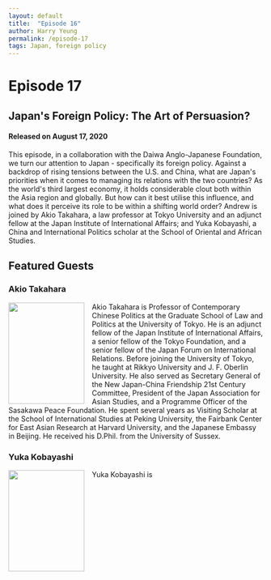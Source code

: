 ```yaml
---
layout: default
title:  "Episode 16"
author: Harry Yeung
permalink: /episode-17
tags: Japan, foreign policy
---
```


# Episode 17
## Japan's Foreign Policy: The Art of Persuasion?
#### Released on August 17, 2020

<div id="buzzsprout-player-5025152"></div>
<script src="https://www.buzzsprout.com/699187/5025152-japan-s-foreign-policy-the-art-of-persuasion.js?container_id=buzzsprout-player-5025152&player=small" type="text/javascript" charset="utf-8"></script>

This episode, in a collaboration with the Daiwa Anglo-Japanese Foundation, we turn our attention to Japan - specifically its foreign policy. Against a backdrop of rising tensions between the U.S. and China, what are Japan's priorities when it comes to managing its relations with the two countries? As the world's third largest economy, it holds considerable clout both within the Asia region and globally. But how can it best utilise this influence, and what does it perceive its role to be within a shifting world order? Andrew is joined by Akio Takahara, a law professor at Tokyo University and an adjunct fellow at the Japan Institute of International Affairs; and Yuka Kobayashi, a China and International Politics scholar at the School of Oriental and African Studies.

## Featured Guests

### Akio Takahara

<html>
<head>
<style>
img {
  float: left;
}
</style>
</head>
<body>

<p><img src="https://user-images.githubusercontent.com/67763587/90355601-b1c09980-e001-11ea-8224-e08d7be346c6.png"
 style="width:150px;height:200px;margin-right:15px;">
Akio Takahara is Professor of Contemporary Chinese Politics at the Graduate School of Law and Politics at the University of Tokyo. He is an adjunct fellow of the Japan Institute of International Affairs, a senior fellow of the Tokyo Foundation, and a senior fellow of the Japan Forum on International Relations. Before joining the University of Tokyo, he taught at Rikkyo University and J. F. Oberlin University. He also served as Secretary General of the New Japan-China Friendship 21st Century Committee, President of the Japan Association for Asian Studies, and a Programme Officer of the Sasakawa Peace Foundation. He spent several years as Visiting Scholar at the School of International Studies at Peking University, the Fairbank Center for East Asian Research at Harvard University, and the Japanese Embassy in Beijing. He received his D.Phil. from the University of Sussex. </p>

</body>
</html>

### Yuka Kobayashi

<html>
<head>
<style>
img {
  float: left;
}
</style>
</head>
<body>

<p><img src=""
 style="width:150px;height:200px;margin-right:15px;">
Yuka Kobayashi is  </p>

</body>
</html>
